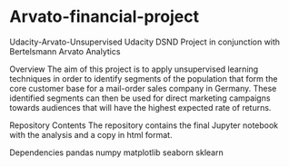 # Arvato-financial-project

Udacity-Arvato-Unsupervised
Udacity DSND Project in conjunction with Bertelsmann Arvato Analytics

Overview
The aim of this project is to apply unsupervised learning techniques in order
to identify segments of the population that form the core customer base 
for a mail-order sales company in Germany. These identified segments can then
 be used for direct marketing campaigns towards audiences that will have the highest expected rate of returns.

Repository Contents
The repository contains the final Jupyter notebook with the analysis and a copy in html format.

Dependencies
pandas
numpy
matplotlib
seaborn
sklearn


